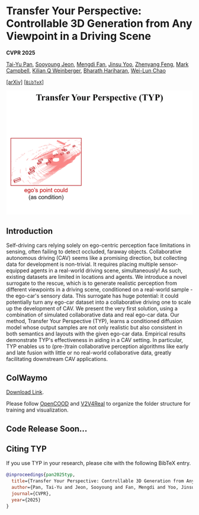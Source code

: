 # Transfer Your Perspective: Controllable 3D Generation from Any Viewpoint in a Driving Scene
**CVPR 2025**

[Tai-Yu Pan](https://tydpan.github.io/), [Sooyoung Jeon](https://jeonso0907.github.io/), [Mengdi Fan](https://www.linkedin.com/in/mengdifan/), [Jinsu Yoo](https://jinsuyoo.info/), [Zhenyang Feng](https://github.com/DeFisch), [Mark Campbell](https://campbell.mae.cornell.edu/), [Kilian Q Weinberger](https://www.cs.cornell.edu/~kilian/), [Bharath Hariharan](https://www.cs.cornell.edu/~bharathh/), [Wei-Lun Chao](https://sites.google.com/view/wei-lun-harry-chao/home)

[[arXiv]](https://arxiv.org/abs/2502.06682) [[`BibTeX`](#citing-typ)]

![](featured.gif)

## Introduction
Self-driving cars relying solely on ego-centric perception face limitations in sensing, often failing to detect occluded, faraway objects. Collaborative autonomous driving (CAV) seems like a promising direction, but collecting data for development is non-trivial. It requires placing multiple sensor-equipped agents in a real-world driving scene, simultaneously! As such, existing datasets are limited in locations and agents. We introduce a novel surrogate to the rescue, which is to generate realistic perception from different viewpoints in a driving scene, conditioned on a real-world sample - the ego-car's sensory data. This surrogate has huge potential: it could potentially turn any ego-car dataset into a collaborative driving one to scale up the development of CAV. We present the very first solution, using a combination of simulated collaborative data and real ego-car data. Our method, Transfer Your Perspective (TYP), learns a conditioned diffusion model whose output samples are not only realistic but also consistent in both semantics and layouts with the given ego-car data. Empirical results demonstrate TYP's effectiveness in aiding in a CAV setting. In particular, TYP enables us to (pre-)train collaborative perception algorithms like early and late fusion with little or no real-world collaborative data, greatly facilitating downstream CAV applications.

## ColWaymo
[Download Link](https://buckeyemailosu-my.sharepoint.com/:f:/g/personal/jeon_193_buckeyemail_osu_edu/Eh41G80WCnFKs_yIINv1MoUBBvijCuzwZ_Aqwz6FdWV23w?e=Pl5T3n). 

Please follow [OpenCOOD](https://github.com/DerrickXuNu/OpenCOOD?tab=readme-ov-file) and [V2V4Real](https://github.com/ucla-mobility/V2V4Real) to organize the folder structure for training and visualization.

## Code Release Soon...

## <a name="CitingTYP"></a>Citing TYP

If you use TYP in your research, please cite with the following BibTeX entry.

```BibTeX
@inproceedings{pan2025typ,
  title={Transfer Your Perspective: Controllable 3D Generation from Any Viewpoint in a Driving Scene},
  author={Pan, Tai-Yu and Jeon, Sooyoung and Fan, Mengdi and Yoo, Jinsu and Feng, Zhenyang and Campbell, Mark and Weinberger, Kilian Q and Hariharan, Bharath and Chao, Wei-Lun},
  journal={CVPR},
  year={2025}
}
```
